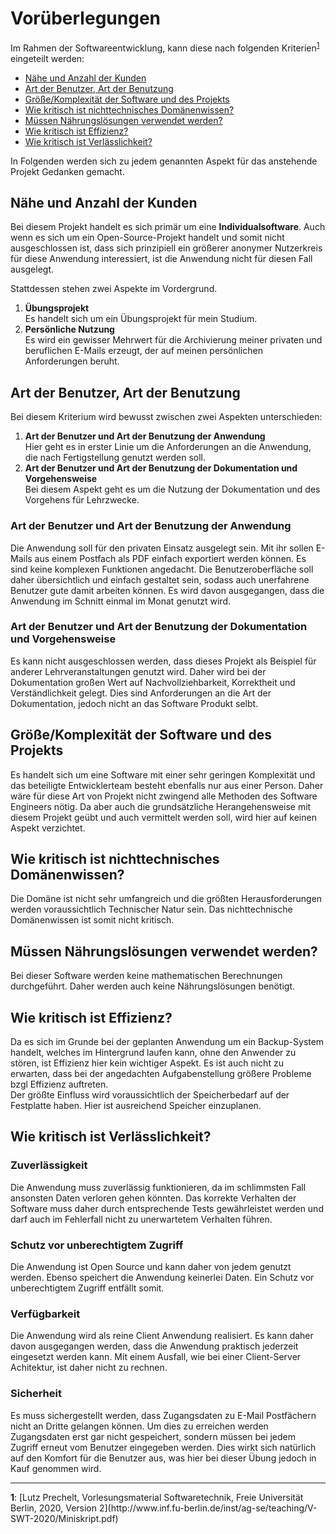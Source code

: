 # Vorüberlegungen

Im Rahmen der Softwareentwicklung, kann diese nach folgenden Kriterien<sup id="a1">[1](#f1)</sup> eingeteilt werden:

* [Nähe und Anzahl der Kunden](#Nähe-und-Anzahl-der-Kunden)
* [Art der Benutzer, Art der Benutzung](#Art-der-Benutzer-Art-der-Benutzung)
* [Größe/Komplexität der Software und des Projekts](#Größe-Komplexität-der-Software-und-des-Projekts)
* [Wie kritisch ist nichttechnisches Domänenwissen?](#Wie-kritisch-ist-nichttechnisches-Domänenwissen?)
* [Müssen Nährungslösungen verwendet werden?](#Müssen-Nährungslösungen-verwendet-werden?)
* [Wie kritisch ist Effizienz?](#Wie-kritisch-ist-Effizienz?)
* [Wie kritisch ist Verlässlichkeit?](#Wie-kritisch-ist-Verlässlichkeit?)

In Folgenden werden sich zu jedem genannten Aspekt für das anstehende Projekt Gedanken gemacht.

## Nähe und Anzahl der Kunden

Bei diesem Projekt handelt es sich primär um eine **Individualsoftware**. Auch wenn es sich um ein Open-Source-Projekt
handelt und somit nicht ausgeschlossen ist, dass sich prinzipiell ein größerer anonymer Nutzerkreis für diese Anwendung
interessiert, ist die Anwendung nicht für diesen Fall ausgelegt.

Stattdessen stehen zwei Aspekte im Vordergrund.

1. **Übungsprojekt**<br />
Es handelt sich um ein Übungsprojekt für mein Studium.
2. **Persönliche Nutzung**<br />
Es wird ein gewisser Mehrwert für die Archivierung meiner privaten und beruflichen E-Mails erzeugt, der auf meinen persönlichen Anforderungen beruht.

## Art der Benutzer, Art der Benutzung

Bei diesem Kriterium wird bewusst zwischen zwei Aspekten unterschieden:

1. **Art der Benutzer und Art der Benutzung der Anwendung**<br />
Hier geht es in erster Linie um die Anforderungen an die Anwendung, die nach Fertigstellung genutzt werden soll.
2. **Art der Benutzer und Art der Benutzung der Dokumentation und Vorgehensweise**<br />
Bei diesem Aspekt geht es um die Nutzung der Dokumentation und des Vorgehens für Lehrzwecke.

### Art der Benutzer und Art der Benutzung der Anwendung

Die Anwendung soll für den privaten Einsatz ausgelegt sein. Mit ihr sollen E-Mails aus einem Postfach als PDF einfach
exportiert werden können. Es sind keine komplexen Funktionen angedacht. Die Benutzeroberfläche soll daher übersichtlich
und einfach gestaltet sein, sodass auch unerfahrene Benutzer gute damit arbeiten können. Es wird davon ausgegangen, dass
die Anwendung im Schnitt einmal im Monat genutzt wird.

### Art der Benutzer und Art der Benutzung der Dokumentation und Vorgehensweise

Es kann nicht ausgeschlossen werden, dass dieses Projekt als Beispiel für anderer Lehrveranstaltungen genutzt wird. 
Daher wird bei der Dokumentation großen Wert auf Nachvollziehbarkeit, Korrektheit und Verständlichkeit gelegt.
Dies sind Anforderungen an die Art der Dokumentation, jedoch nicht an das Software Produkt selbt.

## Größe/Komplexität der Software und des Projekts

Es handelt sich um eine Software mit einer sehr geringen Komplexität und das beteiligte Entwicklerteam besteht ebenfalls
nur aus einer Person. Daher wäre für diese Art von Projekt nicht zwingend alle Methoden des Software Engineers nötig.
Da aber auch die grundsätzliche Herangehensweise mit diesem Projekt geübt und auch vermittelt werden soll, wird hier
auf keinen Aspekt verzichtet.

## Wie kritisch ist nichttechnisches Domänenwissen?

Die Domäne ist nicht sehr umfangreich und die größten Herausforderungen werden voraussichtlich Technischer Natur sein.
Das nichttechnische Domänenwissen ist somit nicht kritisch.

## Müssen Nährungslösungen verwendet werden?

Bei dieser Software werden keine mathematischen Berechnungen durchgeführt. Daher werden auch keine Nährungslösungen 
benötigt.

## Wie kritisch ist Effizienz?

Da es sich im Grunde bei der geplanten Anwendung um ein Backup-System handelt, welches im Hintergrund laufen kann, ohne
den Anwender zu stören, ist Effizienz hier kein wichtiger Aspekt. Es ist auch nicht zu erwarten, dass bei der 
angedachten Aufgabenstellung größere Probleme bzgl Effizienz auftreten.<br />
Der größte Einfluss wird voraussichtlich der Speicherbedarf auf der Festplatte haben. Hier ist ausreichend Speicher 
einzuplanen.

## Wie kritisch ist Verlässlichkeit?

### Zuverlässigkeit

Die Anwendung muss zuverlässig funktionieren, da im schlimmsten Fall ansonsten Daten verloren gehen könnten. Das 
korrekte Verhalten der Software muss daher durch entsprechende Tests gewährleistet werden und darf auch im Fehlerfall
nicht zu unerwartetem Verhalten führen.

### Schutz vor unberechtigtem Zugriff

Die Anwendung ist Open Source und kann daher von jedem genutzt werden. Ebenso speichert die Anwendung keinerlei Daten.
Ein Schutz vor unberechtigtem Zugriff entfällt somit.

### Verfügbarkeit

Die Anwendung wird als reine Client Anwendung realisiert. Es kann daher davon ausgegangen werden, dass die Anwendung
praktisch jederzeit eingesetzt werden kann. Mit einem Ausfall, wie bei einer Client-Server Achitektur, ist daher nicht
zu rechnen.

### Sicherheit

Es muss sichergestellt werden, dass Zugangsdaten zu E-Mail Postfächern nicht an Dritte gelangen können. Um dies zu 
erreichen werden Zugangsdaten erst gar nicht gespeichert, sondern müssen bei jedem Zugriff erneut vom Benutzer 
eingegeben werden. Dies wirkt sich natürlich auf den Komfort für die Benutzer aus, was hier bei dieser Übung jedoch
in Kauf genommen wird.

<hr />
<b id="f1">1</b>: [Lutz Prechelt, Vorlesungsmaterial Softwaretechnik, Freie Universität Berlin, 2020, Version 2](http://www.inf.fu-berlin.de/inst/ag-se/teaching/V-SWT-2020/Miniskript.pdf)
